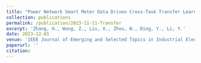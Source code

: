 ```yaml
---
title: "Power Network Smart Meter Data Driven Cross-Task Transfer Learning for Resident Characteristics Estimation"
collection: publications
permalink: /publication/2023-11-11-Transfer
excerpt: 'Zhang, H., Wang, Z., Liu, X., Zhou, W., Ding, Y., Li, Y.'
date: 2023-12-01
venue: 'IEEE Journal of Emerging and Selected Topics in Industrial Electronics'
paperurl: ''
citation:
---
```

<!-- This paper is about the number 2. The number 3 is left for future work.

[Download paper here](http://academicpages.github.io/files/paper2.pdf) -->